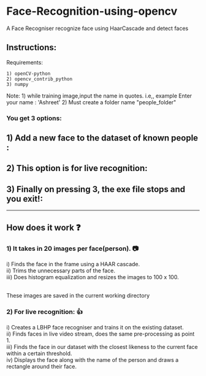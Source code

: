 # Face-Recognition-using-opencv

A Face Recogniser recognize face using HaarCascade and detect faces

## Instructions:
Requirements:

	1) openCV-python
	2) opencv_contrib_python
	3) numpy

Note: 1) while training image,input the name in quotes. i.e,, example Enter your name : 'Ashreet'
      2) Must create a folder name "people_folder"
      
### You get 3 options:

## 1) Add a new face to the dataset of known people :
  
## 2)  This option is for live recognition:

## 3) Finally on pressing 3, the exe file stops and you exit!:

  

_______________________________________________________________________________________________________________________________________



## How does it work :question:

### 1) It takes in 20 images per face(person). :camera:
  
   i) Finds the face in the frame using a HAAR cascade. <br />
  ii) Trims the unnecessary parts of the face. <br />
 iii) Does histogram equalization and resizes the images to 100 x 100. <br /><br />
 
 These images are saved in the current working directory
 ### 2) For live recognition: :+1:
   i) Creates a LBHP face recogniser and trains it on the existing dataset. <br />
   ii) Finds faces in live video stream, does the same pre-processing as point 1. <br />
  iii) Finds the face in our dataset with the closest likeness to the current face within a certain threshold. <br />
   iv) Displays the face along with the name of the person and draws a rectangle around their face.<br /><br /><br />
